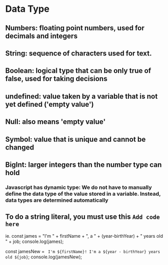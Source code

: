# Data Type
## Numbers: floating point numbers, used for decimals and integers

## String: sequence of characters used for text. 

## Boolean: logical type that can be only true of false, used for taking decisions

## undefined: value taken by a variable that is not yet defined ('empty value')

## Null: also means 'empty value'

## Symbol: value that is unique and cannot be changed

## BigInt: larger integers than the number type can hold

### Javascript has dynamic type: We do not have to manually define the data type of the value stored in a variable. Instead, data types are determined automatically

## To do a string literal, you must use this `Add code here` 
ie. 
const james = "I'm  " + firstName + ", a " + (year-birthYear) + " years old " + job;
console.log(james);

const jamesNew = ` I'm ${firstName}! I'm a ${year - birthYear} years old ${job}`;
console.log(jamesNew);